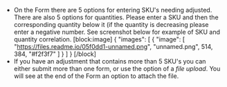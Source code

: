   * On the Form there are 5 options for entering SKU's needing adjusted. There are also 5 options for quantities. Please enter a SKU and then the corresponding quantity below it (if the quantity is decreasing please enter a negative number. See screenshot below for example of SKU and quantity correlation.
[block:image]
{
  "images": [
    {
      "image": [
        "https://files.readme.io/05f0dd1-unnamed.png",
        "unnamed.png",
        514,
        384,
        "#f2f3f7"
      ]
    }
  ]
}
[/block]
  * If you have an adjustment that contains more than 5 SKU's you can either submit more than one form, or use the option of a *file upload*. You will see at the end of the Form an option to attach the file.
